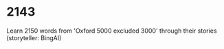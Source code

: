 # 2143
Learn 2150 words from 'Oxford 5000 excluded 3000' through their stories (storyteller: BingAI)<br>
